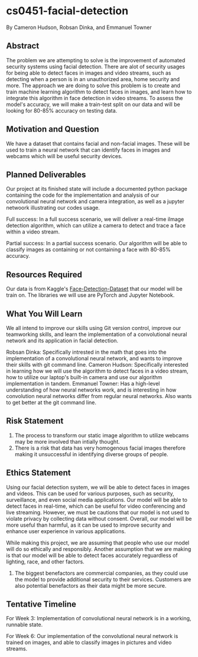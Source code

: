 # cs0451-facial-detection
By Cameron Hudson, Robsan Dinka, and Emmanuel Towner

## Abstract

The problem we are attempting to solve is the improvement of automated security systems using facial detection. There are alot of security usages for being able to detect faces in images and video streams, such as detecting when a person is in an unauthorized area, home security and more. The approach we are doing to solve this problem is to create and train machine learning algorithm to detect faces in images, and learn how to integrate this algorithm in face detection in video streams. To assess the model's accuracy, we will make a train-test split on our data and  will be looking for 80-85% accuracy on testing data. 


## Motivation and Question

We have a dataset that contains facial and non-facial images. These will be used to train a neural network that can identify
faces in images and webcams which will be useful security devices.

## Planned Deliverables
Our project at its finished state will include a documented python package containing the code for the implementation and analysis of our convolutional neural network and camera integration, as well as a jupyter netwoork illustrating our codes usage.

Full success: In a full success scenario, we will deliver a real-time ilmage detection algorithm, which can utilize a camera to detect and trace a face within a video stream.

Partial success: In a partial success scenario. Our algorithm will be able to classify images as containing or not containing a face with 80-85% accuracy.

## Resources Required

Our data is from Kaggle's [Face-Detection-Dataset](https://www.kaggle.com/datasets/fareselmenshawii/face-detection-dataset) that our model will be train on. The libraries we will use are PyTorch and Jupyter Notebook.

## What You Will Learn
We all intend to improve our skills using Git version control, improve our teamworking skills, and learn the implementation of a convolutional neural network and
its application in facial detection.

Robsan Dinka: Specifically intrested in the math that goes into the implementation of a convolutional neural network, and wants to improve their skills with git command line. 
Cameron Hudson: Specifically interested in learning how we will use the algorithm to detect faces in a video stream, how to utilize our laptop's built-in camera and use our algorithm implementation in tandem. 
Emmanuel Towner: Has a high-level understanding of how neural networks work, and is interesting in how convolution neural networks differ from regular neural networks. Also wants to get better at the git command line.


## Risk Statement

1. The process to transform our static image algorithm to utilize webcams may be more involved than intially thought.
2. There is a risk that data has very homogenous facial images therefore making it unsuccessful in identifying diverse groups of people. 

## Ethics Statement
Using our facial detection system, we will be able to detect faces in images and videos. This can be used for various purposes, such as security, surveillance, and even social media applications. Our model will be able to detect faces in real-time, which can be useful for video conferencing and live streaming. However, we must be cautions that our model is not used to violate privacy by collecting data without consent. Overall, our model will be more useful than harmful, as it can be used to improve security and enhance user experience in various applications.

While making this project, we are assuming that people who use our model will do so ethically and responsibly. Another assumption that we are making is that our model will be able to detect faces accurately reguardless of lighting, race, and other factors. 

1. The biggest benefactors are commercial companies, as they could use the model to provide additional security to their services. Customers are also potential benefactors as their data might be more secure. 


## Tentative Timeline
For Week 3: Implementation of convolutional neural network is in a working, runnable state.

For Week 6: Our implementation of the convolutional neural network is trained on images, and able to classify images in pictures and video streams.
